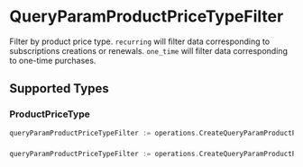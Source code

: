 # QueryParamProductPriceTypeFilter

Filter by product price type. `recurring` will filter data corresponding to subscriptions creations or renewals. `one_time` will filter data corresponding to one-time purchases.


## Supported Types

### ProductPriceType

```go
queryParamProductPriceTypeFilter := operations.CreateQueryParamProductPriceTypeFilterProductPriceType(components.ProductPriceType{/* values here */})
```

### 

```go
queryParamProductPriceTypeFilter := operations.CreateQueryParamProductPriceTypeFilterArrayOfProductPriceType([]components.ProductPriceType{/* values here */})
```

